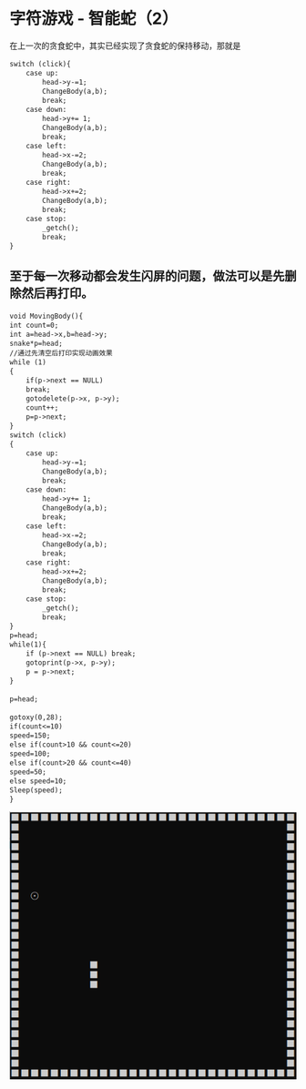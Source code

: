 # 字符游戏 - 智能蛇（2）
在上一次的贪食蛇中，其实已经实现了贪食蛇的保持移动，那就是

    switch (click){
		case up:
			head->y-=1;
			ChangeBody(a,b);
			break;
		case down:
			head->y+= 1;
			ChangeBody(a,b);
			break;
		case left:
			head->x-=2;
			ChangeBody(a,b);
			break;
		case right:
			head->x+=2;
			ChangeBody(a,b);
			break;
		case stop:
			_getch();
			break;
	}

## 至于每一次移动都会发生闪屏的问题，做法可以是先删除然后再打印。

    void MovingBody(){
	int count=0;
	int a=head->x,b=head->y;
	snake*p=head;
	//通过先清空后打印实现动画效果
	while (1)
	{
		if(p->next == NULL)
		break;
		gotodelete(p->x, p->y);
		count++;
		p=p->next;
	}
	switch (click)
	{
		case up:
			head->y-=1;
			ChangeBody(a,b);
			break;
		case down:
			head->y+= 1;
			ChangeBody(a,b);
			break;
		case left:
			head->x-=2;
			ChangeBody(a,b);
			break;
		case right:
			head->x+=2;
			ChangeBody(a,b);
			break;
		case stop:
			_getch();
			break;
	}
	p=head;
	while(1){
		if (p->next == NULL) break;
		gotoprint(p->x, p->y);
		p = p->next;
	}
	
	p=head;
	 
	gotoxy(0,28);
	if(count<=10)
	speed=150;
	else if(count>10 && count<=20)
	speed=100;
	else if(count>20 && count<=40)
	speed=50;
	else speed=10;
	Sleep(speed);
    }   

![](images/lab13.1.png)
